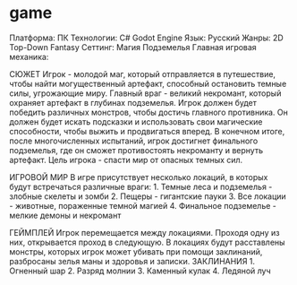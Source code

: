 # game
Платформа: ПК
Технологии: C# Godot Engine
Язык: Русский
Жанры: 2D Top-Down Fantasy
Сеттинг: Магия Подземелья
Главная игровая механика: 

СЮЖЕТ
Игрок - молодой маг, который отправляется в путешествие, чтобы найти могущественный артефакт, способный остановить темные силы, угрожающие миру. Главный враг - великий некромант, который охраняет артефакт в глубинах подземелья. Игрок должен будет победить различных монстров, чтобы достичь главного противника. Он должен будет искать подсказки и использовать свои магические способности, чтобы выжить и продвигаться вперед. В конечном итоге, после многочисленных испытаний, игрок достигнет финального подземелья, где он сможет противостоять некроманту и вернуть артефакт. Цель игрока - спасти мир от опасных темных сил.

ИГРОВОЙ МИР
В игре присутствует несколько локаций, в которых будут встречаться различные враги:
    1. Темные леса и подземелья - злобные скелеты и зомби
    2. Пещеры - гигантские пауки
    3. Все локации - животные, пораженные темной магией
    4. Финальное подземелье - мелкие демоны и некромант

ГЕЙМПЛЕЙ
Игрок перемещается между локациями. Проходя одну из них, открывается проход в следующую. В локациях будут расставлены монстры, которых игрок может убивать при помощи заклинаний, разбросаны зелья маны и здоровья и записки.
ЗАКЛИНАНИЯ
    1. Огненный шар
    2. Разряд молнии
    3. Каменный кулак
    4. Ледяной луч
